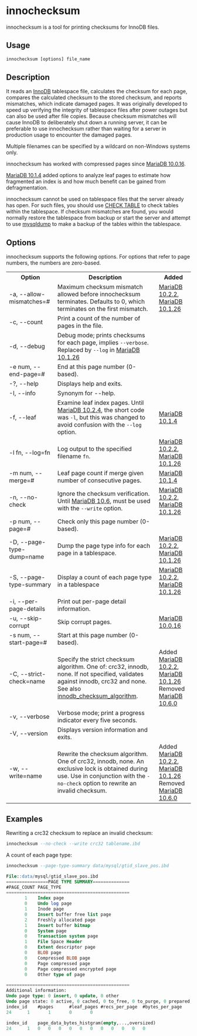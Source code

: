 # innochecksum

innochecksum is a tool for printing checksums for InnoDB files.

## Usage

```sql
innochecksum [options] file_name
```

## Description

It reads an [InnoDB](/columns-storage-engines-and-plugins/storage-engines/innodb) tablespace file, calculates the checksum for each page, compares the calculated checksum to the stored checksum, and reports mismatches, which indicate damaged pages. It was originally developed to speed up verifying the integrity of tablespace files after power outages but can also be used after file copies. Because checksum mismatches will cause InnoDB to deliberately shut down a running server, it can be preferable to use innochecksum rather than waiting for a server in production usage to encounter the damaged pages.

Multiple filenames can be specified by a wildcard on non-Windows systems only.

innochecksum has worked with compressed pages since [MariaDB 10.0.16](/kb/en/mariadb-10016-release-notes/).

[MariaDB 10.1.4](/kb/en/mariadb-1014-release-notes/) added options to analyze leaf pages to estimate how fragmented an index is and how much benefit can be gained from defragmentation.

innochecksum cannot be used on tablespace files that the server already has open. For such files, you should use [CHECK TABLE](/kb/en/sql-commands-check-table/) to check tables within the tablespace. If checksum mismatches are found, you would normally restore the tablespace from backup or start the server and attempt to use [mysqldump](/clients-utilities/backup-restore-and-import-clients/mysqldump) to make a backup of the tables within the tablespace.

## Options

innochecksum supports the following options. For options that refer to page numbers, the numbers are zero-based.

<table><tbody><tr><th>Option</th><th>Description</th><th>Added</th></tr>
<tr><td>-a, --allow-mismatches=#</td><td>Maximum checksum mismatch allowed before innochecksum terminates. Defaults to 0, which terminates on the first mismatch.</td><td><a href="/kb/en/mariadb-1022-release-notes/">MariaDB 10.2.2</a>, <a href="/kb/en/mariadb-10126-release-notes/">MariaDB 10.1.26</a></td></tr>
<tr><td>-c, --count</td><td>Print a count of the number of pages in the file.</td><td></td></tr>
<tr><td>-d, --debug</td><td>Debug mode; prints checksums for each page, implies <code>--verbose</code>. Replaced by <code>--log</code> in <a href="/kb/en/mariadb-10126-release-notes/">MariaDB 10.1.26</a></td><td></td></tr>
<tr><td>-e num, --end-page=#</td><td>End at this page number (0-based).</td><td></td></tr>
<tr><td>-?, --help</td><td>Displays help and exits.</td><td></td></tr>
<tr><td>-I, --info</td><td>Synonym for --help.</td><td></td></tr>
<tr><td>-f, --leaf</td><td>Examine leaf index pages. Until <a href="/kb/en/mariadb-1024-release-notes/">MariaDB 10.2.4</a>, the short code was <code>-l</code>, but this was changed to avoid confusion with the <code>--log</code> option.</td><td><a href="/kb/en/mariadb-1014-release-notes/">MariaDB 10.1.4</a></td></tr>
<tr><td>-l fn, --log=fn</td><td>Log output to the specified filename <code>fn</code>.</td><td><a href="/kb/en/mariadb-1022-release-notes/">MariaDB 10.2.2</a>, <a href="/kb/en/mariadb-10126-release-notes/">MariaDB 10.1.26</a></td></tr>
<tr><td>-m num, --merge=#</td><td>Leaf page count if merge given number of consecutive pages.</td><td><a href="/kb/en/mariadb-1014-release-notes/">MariaDB 10.1.4</a></td></tr>
<tr><td>-n, --no-check</td><td>Ignore the checksum verification. Until <a href="/kb/en/what-is-mariadb-106/">MariaDB 10.6</a>, must be used with the <code>--write</code> option.</td><td><a href="/kb/en/mariadb-1022-release-notes/">MariaDB 10.2.2</a>, <a href="/kb/en/mariadb-10126-release-notes/">MariaDB 10.1.26</a></td></tr>
<tr><td>-p num, --page=#</td><td>Check only this page number (0-based).</td><td></td></tr>
<tr><td>-D, --page-type-dump=name</td><td>Dump the page type info for each page in a tablespace.</td><td><a href="/kb/en/mariadb-1022-release-notes/">MariaDB 10.2.2</a>, <a href="/kb/en/mariadb-10126-release-notes/">MariaDB 10.1.26</a></td></tr>
<tr><td>-S, --page-type-summary</td><td>Display a count of each page type in a tablespace</td><td><a href="/kb/en/mariadb-1022-release-notes/">MariaDB 10.2.2</a>, <a href="/kb/en/mariadb-10126-release-notes/">MariaDB 10.1.26</a></td></tr>
<tr><td>-i, --per-page-details</td><td>Print out per-page detail information.</td><td></td></tr>
<tr><td>-u, --skip-corrupt</td><td>Skip corrupt pages.</td><td><a href="/kb/en/mariadb-10016-release-notes/">MariaDB 10.0.16</a></td></tr>
<tr><td>-s num, --start-page=#</td><td>Start at this page number (0-based).</td><td></td></tr>
<tr><td>-C, --strict-check=name</td><td>Specify the strict checksum algorithm. One of: crc32, innodb, none. If not specified, validates against innodb, crc32 and none. See also <a href="/kb/en/innodb-system-variables/#innodb_checksum_algorithm">innodb_checksum_algorithm</a>.</td><td>Added <a href="/kb/en/mariadb-1022-release-notes/">MariaDB 10.2.2</a>, <a href="/kb/en/mariadb-10126-release-notes/">MariaDB 10.1.26</a> <br>Removed <a href="/kb/en/mariadb-1060-release-notes/">MariaDB 10.6.0</a></td></tr>
<tr><td>-v, --verbose</td><td>Verbose mode; print a progress indicator every five seconds.</td><td></td></tr>
<tr><td>-V, --version</td><td>Displays version information and exits.</td><td></td></tr>
<tr><td>-w, --write=name</td><td>Rewrite the checksum algorithm. One of crc32, innodb, none. An exclusive lock is obtained during use. Use in conjunction with the <code>-no-check</code> option to rewrite an invalid checksum.</td><td>Added <a href="/kb/en/mariadb-1022-release-notes/">MariaDB 10.2.2</a>, <a href="/kb/en/mariadb-10126-release-notes/">MariaDB 10.1.26</a> <br>Removed <a href="/kb/en/mariadb-1060-release-notes/">MariaDB 10.6.0</a></td></tr>
</tbody></table>

## Examples

Rewriting a crc32 checksum to replace an invalid checksum:

```sql
innochecksum --no-check --write crc32 tablename.ibd
```

A count of each page type:

```sql
innochecksum --page-type-summary data/mysql/gtid_slave_pos.ibd

File::data/mysql/gtid_slave_pos.ibd
================PAGE TYPE SUMMARY==============
#PAGE_COUNT	PAGE_TYPE
===============================================
       1	Index page
       0	Undo log page
       1	Inode page
       0	Insert buffer free list page
       2	Freshly allocated page
       1	Insert buffer bitmap
       0	System page
       0	Transaction system page
       1	File Space Header
       0	Extent descriptor page
       0	BLOB page
       0	Compressed BLOB page
       0	Page compressed page
       0	Page compressed encrypted page
       0	Other type of page

===============================================
Additional information:
Undo page type: 0 insert, 0 update, 0 other
Undo page state: 0 active, 0 cached, 0 to_free, 0 to_purge, 0 prepared, 0 other
index_id	#pages		#leaf_pages	#recs_per_page	#bytes_per_page
24		1		1		0		0

index_id	page_data_bytes_histgram(empty,...,oversized)
24		1	0	0	0	0	0	0	0	0	0	0	0
```